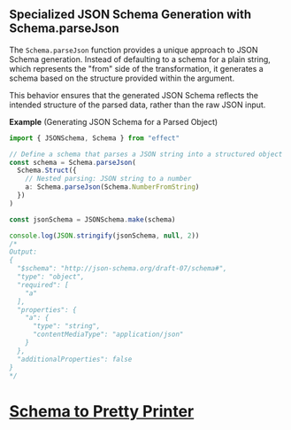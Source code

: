 ## Specialized JSON Schema Generation with Schema.parseJson

The `Schema.parseJson` function provides a unique approach to JSON Schema generation. Instead of defaulting to a schema for a plain string, which represents the "from" side of the transformation, it generates a schema based on the structure provided within the argument.

This behavior ensures that the generated JSON Schema reflects the intended structure of the parsed data, rather than the raw JSON input.

**Example** (Generating JSON Schema for a Parsed Object)

```ts twoslash
import { JSONSchema, Schema } from "effect"

// Define a schema that parses a JSON string into a structured object
const schema = Schema.parseJson(
  Schema.Struct({
    // Nested parsing: JSON string to a number
    a: Schema.parseJson(Schema.NumberFromString)
  })
)

const jsonSchema = JSONSchema.make(schema)

console.log(JSON.stringify(jsonSchema, null, 2))
/*
Output:
{
  "$schema": "http://json-schema.org/draft-07/schema#",
  "type": "object",
  "required": [
    "a"
  ],
  "properties": {
    "a": {
      "type": "string",
      "contentMediaType": "application/json"
    }
  },
  "additionalProperties": false
}
*/
```

# [Schema to Pretty Printer](https://effect.website/docs/schema/pretty/)
